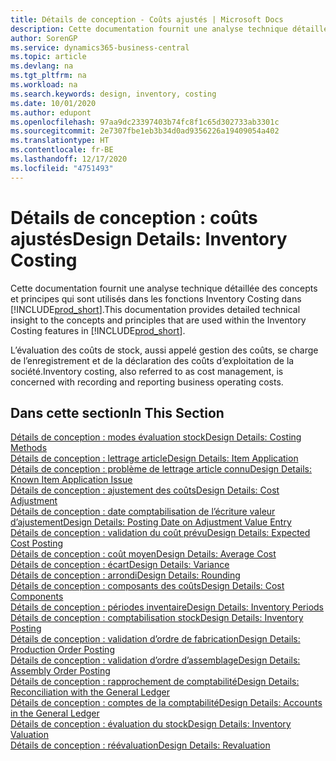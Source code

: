 ```yaml
---
title: Détails de conception - Coûts ajustés | Microsoft Docs
description: Cette documentation fournit une analyse technique détaillée des concepts et principes qui sont utilisés dans les fonctions Inventory Costing dans Business Central.
author: SorenGP
ms.service: dynamics365-business-central
ms.topic: article
ms.devlang: na
ms.tgt_pltfrm: na
ms.workload: na
ms.search.keywords: design, inventory, costing
ms.date: 10/01/2020
ms.author: edupont
ms.openlocfilehash: 97aa9dc23397403b74fc8f1c65d302733ab3301c
ms.sourcegitcommit: 2e7307fbe1eb3b34d0ad9356226a19409054a402
ms.translationtype: HT
ms.contentlocale: fr-BE
ms.lasthandoff: 12/17/2020
ms.locfileid: "4751493"
---
```

# <a name="design-details-inventory-costing"></a><span data-ttu-id="63283-103">Détails de conception : coûts ajustés</span><span class="sxs-lookup"><span data-stu-id="63283-103">Design Details: Inventory Costing</span></span>
<span data-ttu-id="63283-104">Cette documentation fournit une analyse technique détaillée des concepts et principes qui sont utilisés dans les fonctions Inventory Costing dans [!INCLUDE[prod_short](includes/prod_short.md)].</span><span class="sxs-lookup"><span data-stu-id="63283-104">This documentation provides detailed technical insight to the concepts and principles that are used within the Inventory Costing features in [!INCLUDE[prod_short](includes/prod_short.md)].</span></span>  

<span data-ttu-id="63283-105">L’évaluation des coûts de stock, aussi appelé gestion des coûts, se charge de l’enregistrement et de la déclaration des coûts d’exploitation de la société.</span><span class="sxs-lookup"><span data-stu-id="63283-105">Inventory costing, also referred to as cost management, is concerned with recording and reporting business operating costs.</span></span>  

## <a name="in-this-section"></a><span data-ttu-id="63283-106">Dans cette section</span><span class="sxs-lookup"><span data-stu-id="63283-106">In This Section</span></span>  
[<span data-ttu-id="63283-107">Détails de conception : modes évaluation stock</span><span class="sxs-lookup"><span data-stu-id="63283-107">Design Details: Costing Methods</span></span>](design-details-costing-methods.md)  
[<span data-ttu-id="63283-108">Détails de conception : lettrage article</span><span class="sxs-lookup"><span data-stu-id="63283-108">Design Details: Item Application</span></span>](design-details-item-application.md)  
[<span data-ttu-id="63283-109">Détails de conception : problème de lettrage article connu</span><span class="sxs-lookup"><span data-stu-id="63283-109">Design Details: Known Item Application Issue</span></span>](design-details-inventory-zero-level-open-item-ledger-entries.md)  
[<span data-ttu-id="63283-110">Détails de conception : ajustement des coûts</span><span class="sxs-lookup"><span data-stu-id="63283-110">Design Details: Cost Adjustment</span></span>](design-details-cost-adjustment.md)  
[<span data-ttu-id="63283-111">Détails de conception : date comptabilisation de l’écriture valeur d’ajustement</span><span class="sxs-lookup"><span data-stu-id="63283-111">Design Details: Posting Date on Adjustment Value Entry</span></span>](design-details-inventory-adjustment-value-entry-posting-date.md)  
[<span data-ttu-id="63283-112">Détails de conception : validation du coût prévu</span><span class="sxs-lookup"><span data-stu-id="63283-112">Design Details: Expected Cost Posting</span></span>](design-details-expected-cost-posting.md)  
[<span data-ttu-id="63283-113">Détails de conception : coût moyen</span><span class="sxs-lookup"><span data-stu-id="63283-113">Design Details: Average Cost</span></span>](design-details-average-cost.md)  
[<span data-ttu-id="63283-114">Détails de conception : écart</span><span class="sxs-lookup"><span data-stu-id="63283-114">Design Details: Variance</span></span>](design-details-variance.md)  
[<span data-ttu-id="63283-115">Détails de conception : arrondi</span><span class="sxs-lookup"><span data-stu-id="63283-115">Design Details: Rounding</span></span>](design-details-rounding.md)  
[<span data-ttu-id="63283-116">Détails de conception : composants des coûts</span><span class="sxs-lookup"><span data-stu-id="63283-116">Design Details: Cost Components</span></span>](design-details-cost-components.md)  
[<span data-ttu-id="63283-117">Détails de conception : périodes inventaire</span><span class="sxs-lookup"><span data-stu-id="63283-117">Design Details: Inventory Periods</span></span>](design-details-inventory-periods.md)  
[<span data-ttu-id="63283-118">Détails de conception : comptabilisation stock</span><span class="sxs-lookup"><span data-stu-id="63283-118">Design Details: Inventory Posting</span></span>](design-details-inventory-posting.md)  
[<span data-ttu-id="63283-119">Détails de conception : validation d’ordre de fabrication</span><span class="sxs-lookup"><span data-stu-id="63283-119">Design Details: Production Order Posting</span></span>](design-details-production-order-posting.md)  
[<span data-ttu-id="63283-120">Détails de conception : validation d’ordre d’assemblage</span><span class="sxs-lookup"><span data-stu-id="63283-120">Design Details: Assembly Order Posting</span></span>](design-details-assembly-order-posting.md)  
[<span data-ttu-id="63283-121">Détails de conception : rapprochement de comptabilité</span><span class="sxs-lookup"><span data-stu-id="63283-121">Design Details: Reconciliation with the General Ledger</span></span>](design-details-reconciliation-with-the-general-ledger.md)  
[<span data-ttu-id="63283-122">Détails de conception : comptes de la comptabilité</span><span class="sxs-lookup"><span data-stu-id="63283-122">Design Details: Accounts in the General Ledger</span></span>](design-details-accounts-in-the-general-ledger.md)  
[<span data-ttu-id="63283-123">Détails de conception : évaluation du stock</span><span class="sxs-lookup"><span data-stu-id="63283-123">Design Details: Inventory Valuation</span></span>](design-details-inventory-valuation.md)  
[<span data-ttu-id="63283-124">Détails de conception : réévaluation</span><span class="sxs-lookup"><span data-stu-id="63283-124">Design Details: Revaluation</span></span>](design-details-revaluation.md)
